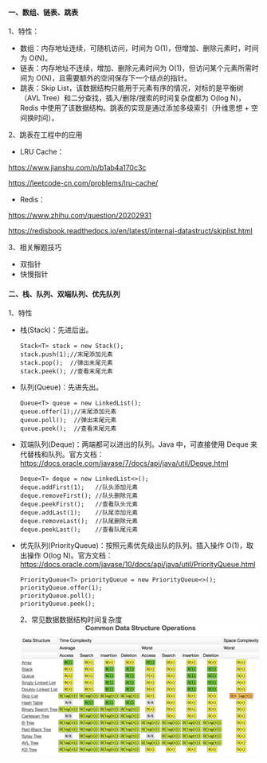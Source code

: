#### 一、数组、链表、跳表

1、特性：

- 数组：内存地址连续，可随机访问，时间为 O(1)，但增加、删除元素时，时间为 O(N)。
- 链表：内存地址不连续，增加、删除元素时间为 O(1)，但访问某个元素所需时间为 O(N)，且需要额外的空间保存下一个结点的指针。
- 跳表：Skip List，该数据结构只能用于元素有序的情况，对标的是平衡树（AVL Tree）和二分查找，插入/删除/搜索的时间复杂度都为 O(log N)，Redis 中使用了该数据结构。跳表的实现是通过添加多级索引（升维思想 + 空间换时间）。

2、跳表在工程中的应用

- LRU Cache：

https://www.jianshu.com/p/b1ab4a170c3c 

https://leetcode-cn.com/problems/lru-cache/
- Redis：

https://www.zhihu.com/question/20202931 

https://redisbook.readthedocs.io/en/latest/internal-datastruct/skiplist.html

3、相关解题技巧
- 双指针
- 快慢指针


#### 二、栈、队列、双端队列、优先队列

1、特性

- 栈(Stack)：先进后出。 
  ```
  Stack<T> stack = new Stack();
  stack.push(1);//末尾添加元素
  stack.pop();  //弹出末尾元素
  stack.peek(); //查看末尾元素
  ```
- 队列(Queue)：先进先出。
  ```
  Queue<T> queue = new LinkedList();
  queue.offer(1);//末尾添加元素
  queue.poll();  //弹出末尾元素
  queue.peek();  //查看末尾元素
  ```
- 双端队列(Deque)：两端都可以进出的队列。Java 中，可直接使用 Deque 来代替栈和队列。官方文档：https://docs.oracle.com/javase/7/docs/api/java/util/Deque.html
  ```
  Deque<T> deque = new LinkedList<>();
  deque.addFirst(1);   //队头添加元素
  deque.removeFirst(); //队头删除元素
  deque.peekFirst();   //查看队头元素
  deque.addLast(1);    //队尾添加元素
  deque.removeLast();  //队尾删除元素
  deque.peekLast();    //查看队尾元素
  ```
- 优先队列(PriorityQueue)：按照元素优先级出队的队列。插入操作 O(1)，取出操作 O(log N)。官方文档：https://docs.oracle.com/javase/10/docs/api/java/util/PriorityQueue.html
  ```
  PriorityQueue<T> priorityQueue = new PriorityQueue<>();
  priorityQueue.offer(1);
  priorityQueue.poll();
  priorityQueue.peek();
  ```
  
  2、常见数据数据结构时间复杂度
  ![image](https://github.com/ThinkPeng/-algorithm015/blob/master/Week_010/CommonDataStructure.png)
  
  
  
  
  
  
  
  
 
